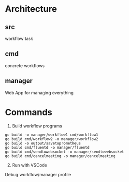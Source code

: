 

# Architecture

## src

workflow
task

## cmd

concrete workflows

## manager

Web App for managing everything





# Commands

1. Build workflow programs

```Shell
go build -o manager/workflow1 cmd/workflow1
go build cmd/workflow2 -o manager/workflow2 
go build -o output/savetoprometheus
go build cmd/fluentd -o manager/fluentd
go build cmd/sendtowebsocket -o manager/sendtowebsocket
go build cmd/cancelmeeting -o manager/cancelmeeting  
```

2. Run with VSCode

Debug workflow/manager profile
